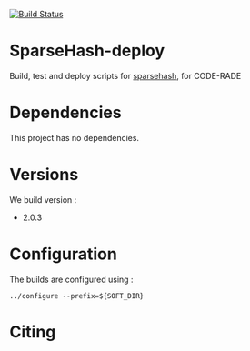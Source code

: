 [![Build Status](https://ci.sagrid.ac.za/job/sparsehash-deploy/badge/icon)](https://ci.sagrid.ac.za/job/sparsehash-deploy/)

# SparseHash-deploy

Build, test and deploy scripts  for [sparsehash](https://github.com/sparsehash/sparsehash), for CODE-RADE

# Dependencies

This project has no dependencies.

# Versions

We build version :

  * 2.0.3

#  Configuration

The builds are configured using :

```
../configure --prefix=${SOFT_DIR}

```

# Citing
